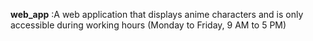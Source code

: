 **web_app** :A web application that displays anime characters and is only accessible during working hours (Monday to Friday, 9 AM to 5 PM)